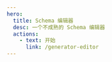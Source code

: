 ```yaml
---
hero:
  title: Schema 编辑器
  desc: 一个不成熟的 Schema 编辑器
  actions:
    - text: 开始
      link: /generator-editor
---
```

